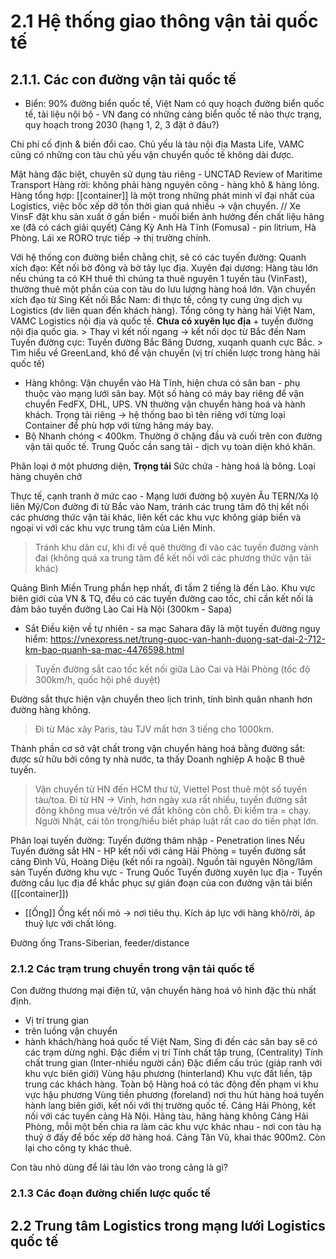 # 2.1 Hệ thống giao thông vận tải quốc tế
## 2.1.1. Các con đường vận tải quốc tế
- Biển:
90% đường biển quốc tế, Việt Nam có quy hoạch đường biển quốc tế, tài liệu nội bộ - VN đang có những cảng biển quốc tế nào thực trạng, quy hoạch trong 2030 (hạng 1, 2, 3 đặt ở đâu?)

Chi phí cố định & biến đổi cao. Chủ yếu là tàu nội địa Masta Life, VAMC cũng có những con tàu chủ yếu vận chuyển quốc tế không dài được.

Mặt hàng đặc biệt, chuyên sử dụng tàu riêng - UNCTAD Review of Maritime Transport
	Hàng rời: không phải hàng nguyên công - hàng khô & hàng lỏng.
	Hàng tổng hợp: [[container]] là một trong những phát minh vĩ đại nhất của Logistics, việc bốc xếp dỡ tốn thời gian quá nhiều -> vận chuyển.
// Xe VinsF đặt khu sản xuất ở gần biển - muối biển ảnh hưởng đến chất liệu hãng xe (đã có cách giải quyết) Cảng Kỳ Anh Hà Tĩnh (Fomusa) - pin litrium, Hà Phòng. Lái xe RORO trực tiếp -> thị trường chính. 

Với hệ thống con đường biển chằng chịt, sẽ có các tuyến đường: 
	Quanh xích đạo: Kết nối bờ đông và bờ tây lục địa. 
	Xuyên đại dương: Hàng tàu lớn nếu chúng ta có KH thuê thì chúng ta thuê nguyên 1 tuyến tàu (VinFast), thường thuê một phần của con tàu do lưu lượng hàng hoá lớn. Vận chuyển xích đạo từ Sing 
	Kết nối Bắc Nam: đi thực tế, công ty cung ứng dịch vụ Logistics (dv liên quan đến khách hàng). Tổng công ty hàng hải Việt Nam, VAMC Logistics nội địa và quốc tế. **Chưa có xuyên lục địa** + tuyến đường nội địa quốc gia.
	> Thay vì kết nối ngang -> kết nối dọc từ Bắc đến Nam
	Tuyến đường cực: Tuyến đường Bắc Băng Dương, xuqanh quanh cực Bắc.
	> Tìm hiểu về GreenLand, khó để vận chuyển (vị trí chiến lược trong hàng hải quốc tế)
- Hàng không: 
Vận chuyển vào Hà Tĩnh, hiện chưa có sân ban - phụ thuộc vào mạng lưới sân bay. 
Một số hàng có máy bay riêng để vận chuyển FedFX, DHL, UPS. VN thường vận chuyển hàng hoá và hành khách. 
Trọng tải riêng -> hệ thống bao bì tên riêng với từng loại Container để phù hợp với từng hãng máy bay. 
- Bộ
Nhanh chóng < 400km. Thường ở chặng đầu và cuối trên con đường vận tải quốc tế.
Trung Quốc cần sang tải - dịch vụ toàn diện khó khăn.

Phân loại ở một phương diện,
	**Trọng tải**
	Sức chứa - hàng hoá là bông.
	Loại hàng chuyên chở 

Thực tế, cạnh tranh ở mức cao - Mạng lưới đường bộ xuyên Âu TERN/Xa lộ liên Mỹ/Con đường đi từ Bắc vào Nam, tránh các trung tâm đô thị kết nối các phương thức vận tải khác, liên kết các khu vực không giáp biển và ngoại vi với các khu vực trung tâm của Liên Minh. 
> Tránh khu dân cư, khi đi về quê thường đi vào các tuyến đường vành đai (không quá xa trung tâm để kết nối với các phương thức vận tải khác)

Quảng Bình Miền Trung phần hẹp nhất, đi tầm 2 tiếng là đến Lào.
Khu vực biên giới của VN & TQ, đều có các tuyến đường cao tốc, chỉ cần kết nối là đảm bảo tuyến đường Lào Cai Hà Nội (300km - Sapa)
- Sắt 
Điều kiện về tự nhiên - sa mạc Sahara đây là một tuyến đường nguy hiểm: https://vnexpress.net/trung-quoc-van-hanh-duong-sat-dai-2-712-km-bao-quanh-sa-mac-4476598.html
> Tuyến đường sắt cao tốc kết nối giữa Lào Cai và Hải Phòng (tốc độ 300km/h, quốc hội phê duyệt)

Đường sắt thực hiện vận chuyển theo lịch trình, tính bình quân nhanh hơn đường hàng không.
>Đi từ Mác xây Paris, tàu TJV mất hơn 3 tiếng cho 1000km. 

Thành phần cơ sở vật chất trong vận chuyển hàng hoá bằng đường sắt: được sử hữu bởi công ty nhà nước, ta thấy Doanh nghiệp A hoặc B thuê tuyến.
> Vận chuyển từ HN đến HCM thư từ, Viettel Post thuê một số tuyến tàu/toa. 
Đi từ HN -> Vinh, hơn ngày xưa rất nhiều, tuyến đường sắt đông không mua vé/trốn vé đắt không còn chỗ. Đi kiểm tra = chạy.
Người Nhật, cái tôn trọng/hiểu biết pháp luật rất cao do tiền phạt lớn.

Phân loại tuyến đường:
	Tuyến đường thâm nhập - Penetration lines 
		Nếu Tuyến đường sắt HN - HP kết nối với cảng Hải Phòng = tuyến đường sắt cảng Đình Vũ, Hoàng Diệu (kết nối ra ngoài).
			Nguồn tài nguyên
			Nông/lâm sản
	Tuyến đường khu vực - Trung Quốc
	Tuyến đường xuyên lục địa - Tuyến đường cầu lục địa để khắc phục sự gián đoạn của con đường vận tải biển ([[container]])
- [[Ống]] 
Ống kết nối mỏ -> nơi tiêu thụ. Kích áp lực với hàng khô/rời, áp thuỷ lực với chất lỏng. 

Đường ống Trans-Siberian, feeder/distance
### 2.1.2 Các trạm trung chuyển trong vận tải quốc tế
Con đường thương mại điện tử, vận chuyển hàng hoá vô hình đặc thù nhất định. 
- Vị trí trung gian
- trên luồng vận chuyển 
- hành khách/hàng hoá quốc tế
Việt Nam, Sing đi đến các sân bay sẽ có các trạm dừng nghỉ. 
	Đặc điểm vị trí 
		Tính chất tập trung, (Centrality)
		Tính chất trung gian (Inter-nhiều người cần)
	Đặc điểm cấu trúc (giáp ranh với khu vực biên giới)
		Vùng hậu phương (hinterland)
			Khu vực đất liền, tập trung các khách hàng. Toàn bộ Hàng hoá có tác động đến phạm vi khu vực hậu phương
		Vùng tiền phương (foreland) nơi thu hút hàng hoá tuyến hành lang biên giới, kết nối với thị trường quốc tế. Cảng Hải Phòng, kết nối với các tuyến cảng Hà Nội. 
			Hãng tàu, hãng hàng không
Cảng Hải Phòng, mỗi một bến chia ra làm các khu vực khác nhau - nơi con tàu hạ thuỷ ở đấy để bốc xếp dỡ hàng hoá. 
Cảng Tân Vũ, khai thác 900m2. Còn lại cho công ty khác thuê. 

Con tàu nhỏ dùng để lái tàu lớn vào trong cảng là gì?
### 2.1.3 Các đoạn đường chiến lược quốc tế
## 2.2 Trung tâm Logistics trong mạng lưới Logistics quốc tế

